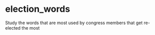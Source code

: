 election_words
==============

Study the words that are most used by congress  members that get re-elected the most
